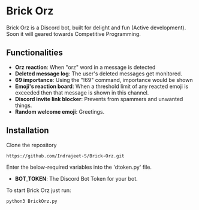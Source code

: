 # Brick Orz

Brick Orz is a Discord bot, built for delight and fun (Active development). Soon it will geared towards Competitive Programming.

## Functionalities

- **Orz reaction**: When "orz" word in a message is detected
- **Deleted message log**: The user's deleted messages get monitored. 
- **69 importance**: Using the "!69" command, importance would be shown 
- **Emoji's reaction board**: When a threshold limit of any reacted emoji is exceeded then that message is shown in this channel.
- **Discord invite link blocker**: Prevents from spammers and unwanted things.
- **Random welcome emoji**: Greetings. 

## Installation

Clone the repository

```bash
https://github.com/Indrajeet-S/Brick-Orz.git
```

Enter the below-required variables into the 'dtoken.py' file. 

- **BOT_TOKEN**: The Discord Bot Token for your bot.

To start Brick Orz just run:

```bash
python3 BrickOrz.py
```
